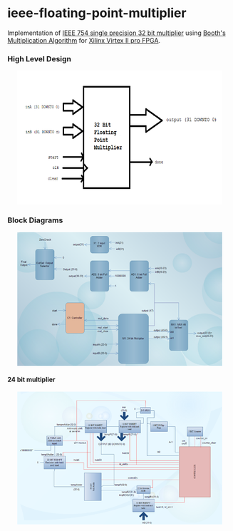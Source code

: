 # ieee-floating-point-multiplier

Implementation of [IEEE 754 single precision 32 bit multiplier](https://www.doc.ic.ac.uk/~eedwards/compsys/float/) 
using [Booth's Multiplication Algorithm](https://en.wikipedia.org/wiki/Booth%27s_multiplication_algorithm) for 
[Xilinx Virtex II pro FPGA](https://reference.digilentinc.com/reference/programmable-logic/virtex-ii-pro/start). 

### High Level Design
<p align="center">
  <img width="460" height="300" src="https://github.com/aaiahmed/ieee-floating-point-multiplier/blob/main/image/TopSchema.png">
</p>

### Block Diagrams 
<p align="center">
  <img width="460" height="300" src="https://github.com/aaiahmed/ieee-floating-point-multiplier/blob/main/image/TopDetail.png">
</p>

#### 24 bit multiplier
<p align="center">
  <img width="460" height="300" src="https://github.com/aaiahmed/ieee-floating-point-multiplier/blob/main/image/Multiplier.png">
</p>
